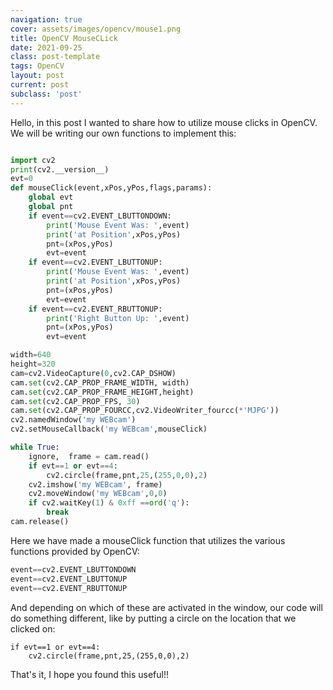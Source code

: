 ```yaml
---
navigation: true
cover: assets/images/opencv/mouse1.png
title: OpenCV MouseCLick
date: 2021-09-25
class: post-template
tags: OpenCV
layout: post
current: post
subclass: 'post'
---
```


Hello, in this post I wanted to share how to utilize mouse clicks in OpenCV. We will be writing our own functions to implement this:

```python

import cv2
print(cv2.__version__)
evt=0
def mouseClick(event,xPos,yPos,flags,params):
    global evt
    global pnt
    if event==cv2.EVENT_LBUTTONDOWN:
        print('Mouse Event Was: ',event)
        print('at Position',xPos,yPos)
        pnt=(xPos,yPos)
        evt=event
    if event==cv2.EVENT_LBUTTONUP:
        print('Mouse Event Was: ',event)
        print('at Position',xPos,yPos)
        pnt=(xPos,yPos)
        evt=event
    if event==cv2.EVENT_RBUTTONUP:
        print('Right Button Up: ',event)
        pnt=(xPos,yPos)
        evt=event

width=640
height=320
cam=cv2.VideoCapture(0,cv2.CAP_DSHOW)
cam.set(cv2.CAP_PROP_FRAME_WIDTH, width)
cam.set(cv2.CAP_PROP_FRAME_HEIGHT,height)
cam.set(cv2.CAP_PROP_FPS, 30)
cam.set(cv2.CAP_PROP_FOURCC,cv2.VideoWriter_fourcc(*'MJPG'))
cv2.namedWindow('my WEBcam')
cv2.setMouseCallback('my WEBcam',mouseClick)

while True:
    ignore,  frame = cam.read()
    if evt==1 or evt==4:
        cv2.circle(frame,pnt,25,(255,0,0),2)
    cv2.imshow('my WEBcam', frame)
    cv2.moveWindow('my WEBcam',0,0)
    if cv2.waitKey(1) & 0xff ==ord('q'):
        break
cam.release()
```

Here we have made a mouseClick function that utilizes the various functions provided by OpenCV:
```python
event==cv2.EVENT_LBUTTONDOWN
event==cv2.EVENT_LBUTTONUP
event==cv2.EVENT_RBUTTONUP
```

And depending on which of these are activated in the window, our code will do something different, like by putting a circle on the location that we clicked on:
```pytyhon
if evt==1 or evt==4:
    cv2.circle(frame,pnt,25,(255,0,0),2)
```

That's it, I hope you found this useful!!

